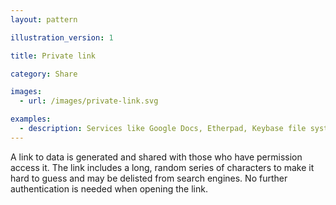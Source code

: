 ```yaml
---
layout: pattern

illustration_version: 1

title: Private link

category: Share

images:
  - url: /images/private-link.svg

examples:
  - description: Services like Google Docs, Etherpad, Keybase file system and Dropbox have link sharing options
---
```


A link to data is generated and shared with those who have permission access it. The link includes a long, random series of characters to make it hard to guess and may be delisted from search engines. No further authentication is needed when opening the link.
